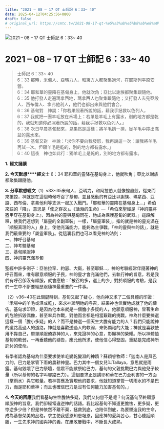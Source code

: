 ```yaml
---
title: "2021 – 08 – 17 QT 士師記 6：33~ 40"
date: 2025-04-12T04:25:56+0800
draft: false
# original_url: https://cmtc.tw/2021-08-17-qt-%e5%a3%ab%e5%b8%ab%e8%a8%98-6%ef%bc%9a33-40
---
```


![2021 – 08 – 17 QT 士師記 6：33~ 40](/images/qt.jpg   "2021 – 08 – 17 QT 士師記 6：33~ 40")

# 2021 – 08 – 17 QT 士師記 6：33~ 40

> 士師記 6：33~ 40  
> 6：33 那時，米甸人、亞瑪力人，和東方人都聚集過河，在耶斯列平原安營。  
> 6：34 耶和華的靈降在基甸身上，他就吹角；亞比以謝族都聚集跟隨他。  
> 6：35 他打發人走遍瑪拿西地，瑪拿西人也聚集跟隨他；又打發人去見亞設人、西布倫人、拿弗他利人，他們也都出來與他們會合。  
> 6：36 基甸對　神說：「你若果照著所說的話，藉我手拯救以色列人，  
> 6：37 我就把一團羊毛放在禾場上：若單是羊毛上有露水，別的地方都是乾的，我就知道你必照著所說的話，藉我手拯救以色列人。」  
> 6：38 次日早晨基甸起來，見果然是這樣；將羊毛擠一擠，從羊毛中擰出滿盆的露水來。  
> 6：39 基甸又對　神說：「求你不要向我發怒，我再說這一次：讓我將羊毛再試一次。但願羊毛是乾的，別的地方都有露水。」  
> 6：40 這夜　神也如此行：獨羊毛上是乾的，別的地方都有露水。

**1.** **經文誦讀**

**2. 今天默想****經文**士 6：34 耶和華的靈降在基甸身上，他就吹角；亞比以謝族都聚集跟隨他。

**3. 分享默想經文**（1）v33~35米甸人、亞瑪力，和阿拉伯人就像蝗蟲般，從東而來搶掠，神就是在這個時候呼召了基甸，並且感動的有亞比以謝族、瑪拿西、亞設、西布倫、拿弗他利等支派一起加入戰鬥。「耶和華的靈降在基甸身上…」希伯來語的「降」，意思是「使之穿衣」。《活潑的生命》—「希伯來聖經是『神的靈將盔甲穿在基甸身上』，因為神的靈與基甸同在，祂成為保護基甸的武器。」這段解釋，使我們連想到「屬靈的全副軍裝」一樣，「屬靈軍裝」，指的就是神的靈充滿在「順服真理的人」身上，使他充滿能力，能夠為主爭戰。「神的靈與神的話」，就是我們最重要的「屬靈軍裝」。從這裏我們也可以看見神的法則：  
一、神呼召基甸  
二、神考驗基甸  
三、基甸順服神  
四、神的靈充滿基甸

聖經中許多例子：亞伯拉罕、約瑟、大衛，甚至耶穌…，神的考驗經常伴隨著神的呼召而來，唯有願意順服的子民，神的靈才會充滿他們，去執行神的旨意。若是我們有呼召卻沒有順服，就會應驗：「被召的多，選上的少」對於順服的考驗，是我們一生中不斷要經歷跟隨神最重要的一件事。

（2）v36~40在此關鍵時刻，基甸又起了疑心，他向神又求了二個具體的印證：「禾場中的羊毛或濕或乾」，來求神證明祂的呼召，結果神也信實地成就了他的禱告。基甸求印證，是因為他本來就是一個膽小多疑的人，他願意順服神，冒著生命的危險拆毀偶像，甚至率兵作戰，對他而言都是相當艱難的挑戰。神為什麼要揀選這樣一個「膽小多疑」的人？而不是揀選一個天生大膽有能力的人？我們只能說神的道路高過人的道路，神就是喜歡透過人的軟弱，來彰顯祂的大能；神就是喜歡使用不靠自己，單單順服倚靠神的人，來見證神的心意，彰顯神的榮耀。所以神體恤基甸的軟弱，一再垂聽他的禱告，應允他所求，使他信心得堅固，重點是完成神所託付的使命。

有學者認為基甸為什麼要求使羊毛變乾變濕的神蹟？蘇穎睿牧師：「迦南人是拜巴力的，巴力是掌管下雨的農耕神靈。巴力其中一個女兒叫Tallaya，意思就是雨露。基甸毀壞了巴力祭壇，信眾不能獻祭給巴力，基甸的父親挑戰巴力與他兒子較量（所以基甸的名字叫耶路巴力）。這個要求正是講耶和華在巴力至利害的一方面（掌雨水）與它較量。若神答應及實現他的要求，他就知道掌管一切雨水的不是巴力，而是耶和華神；而且也確信巴力是沒有任何能力加害基甸的。」

**4. 今天的回應**我們看基甸生性膽怯多疑，我們又何嘗不是呢？何況基甸至終願意順服神的旨意，我們卻經常違逆神的話語。我比起基甸不知道更膽怯，更多疑，更悖逆多少倍？但是神依然不離不棄，拯救到底，也陪伴到底，為要塑造我的生命，成為基督榮美的品格，求主使我感恩知恩報恩，回應神的愛與苦心，甘心聽話順服，一生先求神的國與神的義，在屢敗屢戰中，不斷長大成熟。
